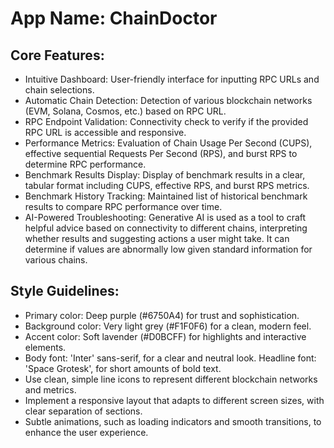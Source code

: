 # **App Name**: ChainDoctor

## Core Features:

- Intuitive Dashboard: User-friendly interface for inputting RPC URLs and chain selections.
- Automatic Chain Detection: Detection of various blockchain networks (EVM, Solana, Cosmos, etc.) based on RPC URL.
- RPC Endpoint Validation: Connectivity check to verify if the provided RPC URL is accessible and responsive.
- Performance Metrics: Evaluation of Chain Usage Per Second (CUPS), effective sequential Requests Per Second (RPS), and burst RPS to determine RPC performance.
- Benchmark Results Display: Display of benchmark results in a clear, tabular format including CUPS, effective RPS, and burst RPS metrics.
- Benchmark History Tracking: Maintained list of historical benchmark results to compare RPC performance over time.
- AI-Powered Troubleshooting: Generative AI is used as a tool to craft helpful advice based on connectivity to different chains, interpreting whether results and suggesting actions a user might take. It can determine if values are abnormally low given standard information for various chains.

## Style Guidelines:

- Primary color: Deep purple (#6750A4) for trust and sophistication.
- Background color: Very light grey (#F1F0F6) for a clean, modern feel.
- Accent color: Soft lavender (#D0BCFF) for highlights and interactive elements.
- Body font: 'Inter' sans-serif, for a clear and neutral look. Headline font: 'Space Grotesk', for short amounts of bold text.
- Use clean, simple line icons to represent different blockchain networks and metrics.
- Implement a responsive layout that adapts to different screen sizes, with clear separation of sections.
- Subtle animations, such as loading indicators and smooth transitions, to enhance the user experience.